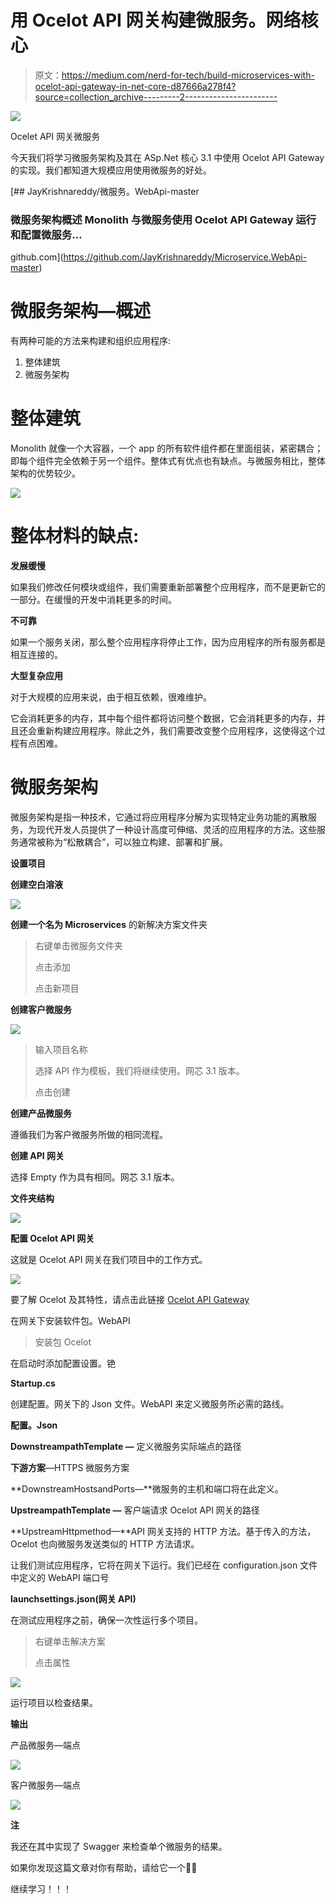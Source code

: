 # 用 Ocelot API 网关构建微服务。网络核心

> 原文：<https://medium.com/nerd-for-tech/build-microservices-with-ocelot-api-gateway-in-net-core-d87666a278f4?source=collection_archive---------2----------------------->

![](img/e4cfb7150b39d336f5625d81b1ae3e1b.png)

Ocelet API 网关微服务

今天我们将学习微服务架构及其在 ASp.Net 核心 3.1 中使用 Ocelot API Gateway 的实现。我们都知道大规模应用使用微服务的好处。

[](https://github.com/JayKrishnareddy/Microservice.WebApi-master) [## JayKrishnareddy/微服务。WebApi-master

### 微服务架构概述 Monolith 与微服务使用 Ocelot API Gateway 运行和配置微服务…

github.com](https://github.com/JayKrishnareddy/Microservice.WebApi-master) 

# 微服务架构—概述

有两种可能的方法来构建和组织应用程序:

1.  整体建筑
2.  微服务架构

# 整体建筑

Monolith 就像一个大容器，一个 app 的所有软件组件都在里面组装，紧密耦合；即每个组件完全依赖于另一个组件。整体式有优点也有缺点。与微服务相比，整体架构的优势较少。

![](img/2b19704397dd05afbe4c488080657386.png)

# 整体材料的缺点:

**发展缓慢**

如果我们修改任何模块或组件，我们需要重新部署整个应用程序，而不是更新它的一部分。在缓慢的开发中消耗更多的时间。

**不可靠**

如果一个服务关闭，那么整个应用程序将停止工作，因为应用程序的所有服务都是相互连接的。

**大型复杂应用**

对于大规模的应用来说，由于相互依赖，很难维护。

它会消耗更多的内存，其中每个组件都将访问整个数据，它会消耗更多的内存，并且还会重新构建应用程序。除此之外，我们需要改变整个应用程序，这使得这个过程有点困难。

# 微服务架构

微服务架构是指一种技术，它通过将应用程序分解为实现特定业务功能的离散服务，为现代开发人员提供了一种设计高度可伸缩、灵活的应用程序的方法。这些服务通常被称为“松散耦合”，可以独立构建、部署和扩展。

**设置项目**

**创建空白溶液**

![](img/17c6ac98e016ed9ab3caf15467e451dc.png)

**创建一个名为 Microservices** 的新解决方案文件夹

> 右键单击微服务文件夹
> 
> 点击添加
> 
> 点击新项目

**创建客户微服务**

![](img/3c91013707ebf6096822840c18e91dba.png)

> 输入项目名称
> 
> 选择 API 作为模板，我们将继续使用。网芯 3.1 版本。
> 
> 点击创建

**创建产品微服务**

遵循我们为客户微服务所做的相同流程。

**创建 API 网关**

选择 Empty 作为具有相同。网芯 3.1 版本。

**文件夹结构**

![](img/86aab8f06d5640709124bd78a91838c6.png)

**配置 Ocelot API 网关**

这就是 Ocelot API 网关在我们项目中的工作方式。

![](img/722d1eab75dc3706ad224148fa1e5866.png)

要了解 Ocelot 及其特性，请点击此链接 [Ocelot API Gateway](https://dzone.com/articles/ocelot-the-api-gateway-framework-for-net#:~:text=Ocelot%20is%20an%20API%20Gateway%20for%20.NET%20platform.,runs%20on%20any%20platform%20supported%20by%20ASP.NET%20Core.)

在网关下安装软件包。WebAPI

> 安装包 Ocelot

在启动时添加配置设置。铯

**Startup.cs**

创建配置。网关下的 Json 文件。WebAPI 来定义微服务所必需的路线。

**配置。Json**

**DownstreampathTemplate —** 定义微服务实际端点的路径

**下游方案**—HTTPS 微服务方案

**DownstreamHostsandPorts—**微服务的主机和端口将在此定义。

**UpstreampathTemplate —** 客户端请求 Ocelot API 网关的路径

**UpstreamHttpmethod—**API 网关支持的 HTTP 方法。基于传入的方法，Ocelot 也向微服务发送类似的 HTTP 方法请求。

让我们测试应用程序，它将在网关下运行。我们已经在 configuration.json 文件中定义的 WebAPI 端口号

**launchsettings.json(网关 API)**

在测试应用程序之前，确保一次性运行多个项目。

> 右键单击解决方案
> 
> 点击属性

![](img/f9e8c6af9387d1295471f25bae5006de.png)

运行项目以检查结果。

**输出**

产品微服务—端点

![](img/62bee2db9c41fc4718482354589d2d39.png)

客户微服务—端点

![](img/7b0e3da00ecafb1d6e8326ffb72a2b0b.png)

**注**

我还在其中实现了 Swagger 来检查单个微服务的结果。

如果你发现这篇文章对你有帮助，请给它一个👏🏻

继续学习！！！